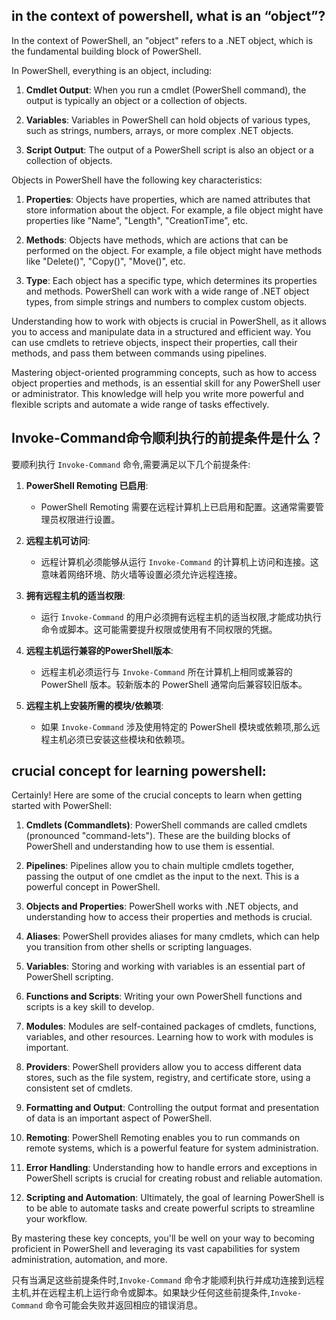 ## in the context of powershell, what is an “object”?

In the context of PowerShell, an "object" refers to a .NET object, which is the fundamental building block of PowerShell.

In PowerShell, everything is an object, including:

1. **Cmdlet Output**: When you run a cmdlet (PowerShell command), the output is typically an object or a collection of objects.

2. **Variables**: Variables in PowerShell can hold objects of various types, such as strings, numbers, arrays, or more complex .NET objects.

3. **Script Output**: The output of a PowerShell script is also an object or a collection of objects.

Objects in PowerShell have the following key characteristics:

1. **Properties**: Objects have properties, which are named attributes that store information about the object. For example, a file object might have properties like "Name", "Length", "CreationTime", etc.

2. **Methods**: Objects have methods, which are actions that can be performed on the object. For example, a file object might have methods like "Delete()", "Copy()", "Move()", etc.

3. **Type**: Each object has a specific type, which determines its properties and methods. PowerShell can work with a wide range of .NET object types, from simple strings and numbers to complex custom objects.

Understanding how to work with objects is crucial in PowerShell, as it allows you to access and manipulate data in a structured and efficient way. You can use cmdlets to retrieve objects, inspect their properties, call their methods, and pass them between commands using pipelines.

Mastering object-oriented programming concepts, such as how to access object properties and methods, is an essential skill for any PowerShell user or administrator. This knowledge will help you write more powerful and flexible scripts and automate a wide range of tasks effectively.


##  Invoke-Command命令顺利执行的前提条件是什么？

要顺利执行 `Invoke-Command` 命令,需要满足以下几个前提条件:

1. **PowerShell Remoting 已启用**:
   - PowerShell Remoting 需要在远程计算机上已启用和配置。这通常需要管理员权限进行设置。

2. **远程主机可访问**:
   - 远程计算机必须能够从运行 `Invoke-Command` 的计算机上访问和连接。这意味着网络环境、防火墙等设置必须允许远程连接。

3. **拥有远程主机的适当权限**:
   - 运行 `Invoke-Command` 的用户必须拥有远程主机的适当权限,才能成功执行命令或脚本。这可能需要提升权限或使用有不同权限的凭据。

4. **远程主机运行兼容的PowerShell版本**:
   - 远程主机必须运行与 `Invoke-Command` 所在计算机上相同或兼容的 PowerShell 版本。较新版本的 PowerShell 通常向后兼容较旧版本。

5. **远程主机上安装所需的模块/依赖项**:
   - 如果 `Invoke-Command` 涉及使用特定的 PowerShell 模块或依赖项,那么远程主机必须已安装这些模块和依赖项。

  ## crucial concept for learning powershell:


  Certainly! Here are some of the crucial concepts to learn when getting started with PowerShell:

1. **Cmdlets (Commandlets)**: PowerShell commands are called cmdlets (pronounced "command-lets"). These are the building blocks of PowerShell and understanding how to use them is essential.

2. **Pipelines**: Pipelines allow you to chain multiple cmdlets together, passing the output of one cmdlet as the input to the next. This is a powerful concept in PowerShell.

3. **Objects and Properties**: PowerShell works with .NET objects, and understanding how to access their properties and methods is crucial.

4. **Aliases**: PowerShell provides aliases for many cmdlets, which can help you transition from other shells or scripting languages.

5. **Variables**: Storing and working with variables is an essential part of PowerShell scripting.

6. **Functions and Scripts**: Writing your own PowerShell functions and scripts is a key skill to develop.

7. **Modules**: Modules are self-contained packages of cmdlets, functions, variables, and other resources. Learning how to work with modules is important.

8. **Providers**: PowerShell providers allow you to access different data stores, such as the file system, registry, and certificate store, using a consistent set of cmdlets.

9. **Formatting and Output**: Controlling the output format and presentation of data is an important aspect of PowerShell.

10. **Remoting**: PowerShell Remoting enables you to run commands on remote systems, which is a powerful feature for system administration.

11. **Error Handling**: Understanding how to handle errors and exceptions in PowerShell scripts is crucial for creating robust and reliable automation.

12. **Scripting and Automation**: Ultimately, the goal of learning PowerShell is to be able to automate tasks and create powerful scripts to streamline your workflow.

By mastering these key concepts, you'll be well on your way to becoming proficient in PowerShell and leveraging its vast capabilities for system administration, automation, and more.
  

只有当满足这些前提条件时,`Invoke-Command` 命令才能顺利执行并成功连接到远程主机,并在远程主机上运行命令或脚本。如果缺少任何这些前提条件,`Invoke-Command` 命令可能会失败并返回相应的错误消息。

## 
